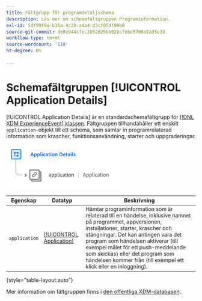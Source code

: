 ```yaml
---
title: Fältgrupp för programdetaljschema
description: Läs mer om schemafältgruppen Programinformation.
exl-id: 5df99f9a-b36a-4c2b-a4a4-d3cf054f09b8
source-git-commit: de8e944cfec3b52d25bb02bcfebe57d6a2a35e39
workflow-type: tm+mt
source-wordcount: '118'
ht-degree: 0%

---
```


# Schemafältgruppen [!UICONTROL Application Details]

[!UICONTROL Application Details] är en standardschemafältgrupp för [[!DNL XDM ExperienceEvent] klassen](../../classes/experienceevent.md). Fältgruppen tillhandahåller ett enskilt `application`-objekt till ett schema, som samlar in programrelaterad information som krascher, funktionsanvändning, starter och uppgraderingar.

![](../../images/field-groups/application-details.png)

| Egenskap | Datatyp | Beskrivning |
| --- | --- | --- |
| `application` | [[!UICONTROL Application]](../../data-types/financial-account.md) | Hämtar programinformation som är relaterad till en händelse, inklusive namnet på programmet, appversionen, installationer, starter, krascher och stängningar. Det kan antingen vara det program som händelsen aktiverar (till exempel målet för ett push-meddelande som skickas) eller det program som händelsen kommer från (till exempel ett klick eller en inloggning). |

{style="table-layout:auto"}

Mer information om fältgruppen finns i [den offentliga XDM-databasen](https://github.com/adobe/xdm/blob/master/docs/reference/fieldgroups/experience-event/experienceevent-application.schema.json).
